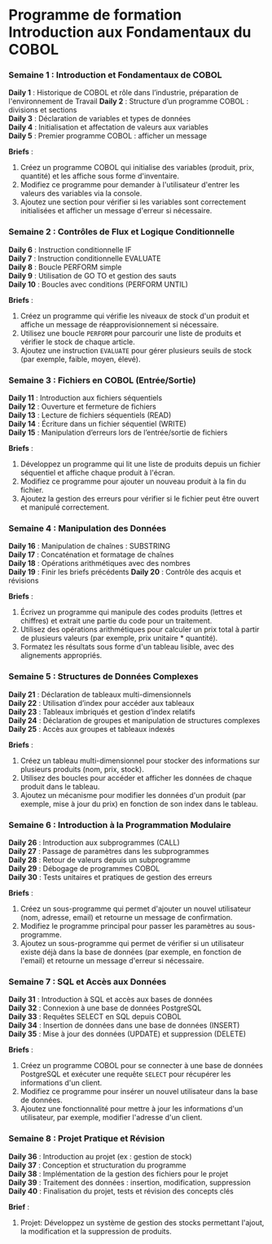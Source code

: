 # Programme de formation Introduction aux Fondamentaux du COBOL

### Semaine 1 : Introduction et Fondamentaux de COBOL
**Daily 1** : Historique de COBOL et rôle dans l’industrie, préparation de l'environnement de Travail 
**Daily 2** : Structure d’un programme COBOL : divisions et sections  
**Daily 3** : Déclaration de variables et types de données  
**Daily 4** : Initialisation et affectation de valeurs aux variables  
**Daily 5** : Premier programme COBOL : afficher un message  

**Briefs** :  
1. Créez un programme COBOL qui initialise des variables (produit, prix, quantité) et les affiche sous forme d'inventaire.  
2. Modifiez ce programme pour demander à l'utilisateur d'entrer les valeurs des variables via la console.  
3. Ajoutez une section pour vérifier si les variables sont correctement initialisées et afficher un message d'erreur si nécessaire.

### Semaine 2 : Contrôles de Flux et Logique Conditionnelle
**Daily 6** : Instruction conditionnelle IF  
**Daily 7** : Instruction conditionnelle EVALUATE  
**Daily 8** : Boucle PERFORM simple  
**Daily 9** : Utilisation de GO TO et gestion des sauts  
**Daily 10** : Boucles avec conditions (PERFORM UNTIL)  

**Briefs** :  
1. Créez un programme qui vérifie les niveaux de stock d'un produit et affiche un message de réapprovisionnement si nécessaire.  
2. Utilisez une boucle `PERFORM` pour parcourir une liste de produits et vérifier le stock de chaque article.  
3. Ajoutez une instruction `EVALUATE` pour gérer plusieurs seuils de stock (par exemple, faible, moyen, élevé).

### Semaine 3 : Fichiers en COBOL (Entrée/Sortie)
**Daily 11** : Introduction aux fichiers séquentiels  
**Daily 12** : Ouverture et fermeture de fichiers  
**Daily 13** : Lecture de fichiers séquentiels (READ)  
**Daily 14** : Écriture dans un fichier séquentiel (WRITE)  
**Daily 15** : Manipulation d’erreurs lors de l’entrée/sortie de fichiers  

**Briefs** :  
1. Développez un programme qui lit une liste de produits depuis un fichier séquentiel et affiche chaque produit à l'écran.  
2. Modifiez ce programme pour ajouter un nouveau produit à la fin du fichier.  
3. Ajoutez la gestion des erreurs pour vérifier si le fichier peut être ouvert et manipulé correctement.


### Semaine 4 : Manipulation des Données
**Daily 16** : Manipulation de chaînes : SUBSTRING  
**Daily 17** : Concaténation et formatage de chaînes  
**Daily 18** : Opérations arithmétiques avec des nombres  
**Daily 19** : Finir les briefs précédents
**Daily 20** : Contrôle des acquis et révisions 

**Briefs** :  
1. Écrivez un programme qui manipule des codes produits (lettres et chiffres) et extrait une partie du code pour un traitement.  
2. Utilisez des opérations arithmétiques pour calculer un prix total à partir de plusieurs valeurs (par exemple, prix unitaire * quantité).  
3. Formatez les résultats sous forme d'un tableau lisible, avec des alignements appropriés.


### Semaine 5 : Structures de Données Complexes
**Daily 21** : Déclaration de tableaux multi-dimensionnels  
**Daily 22** : Utilisation d’index pour accéder aux tableaux  
**Daily 23** : Tableaux imbriqués et gestion d’index relatifs  
**Daily 24** : Déclaration de groupes et manipulation de structures complexes  
**Daily 25** : Accès aux groupes et tableaux indexés  

**Briefs** :  
1. Créez un tableau multi-dimensionnel pour stocker des informations sur plusieurs produits (nom, prix, stock).  
2. Utilisez des boucles pour accéder et afficher les données de chaque produit dans le tableau.  
3. Ajoutez un mécanisme pour modifier les données d'un produit (par exemple, mise à jour du prix) en fonction de son index dans le tableau.

### Semaine 6 : Introduction à la Programmation Modulaire
**Daily 26** : Introduction aux subprogrammes (CALL)  
**Daily 27** : Passage de paramètres dans les subprogrammes  
**Daily 28** : Retour de valeurs depuis un subprogramme  
**Daily 29** : Débogage de programmes COBOL  
**Daily 30** : Tests unitaires et pratiques de gestion des erreurs  

**Briefs** :  
1. Créez un sous-programme qui permet d'ajouter un nouvel utilisateur (nom, adresse, email) et retourne un message de confirmation.  
2. Modifiez le programme principal pour passer les paramètres au sous-programme.  
3. Ajoutez un sous-programme qui permet de vérifier si un utilisateur existe déjà dans la base de données (par exemple, en fonction de l'email) et retourne un message d'erreur si nécessaire.

### Semaine 7 : SQL et Accès aux Données
**Daily 31** : Introduction à SQL et accès aux bases de données   
**Daily 32** : Connexion à une base de données PostgreSQL   
**Daily 33** : Requêtes SELECT en SQL depuis COBOL  
**Daily 34** : Insertion de données dans une base de données (INSERT)   
**Daily 35** : Mise à jour des données (UPDATE) et suppression (DELETE)   

**Briefs** :  
1. Créez un programme COBOL pour se connecter à une base de données PostgreSQL et exécuter une requête `SELECT` pour récupérer les informations d'un client.  
2. Modifiez ce programme pour insérer un nouvel utilisateur dans la base de données.  
3. Ajoutez une fonctionnalité pour mettre à jour les informations d'un utilisateur, par exemple, modifier l'adresse d'un client.

### Semaine 8 : Projet Pratique et Révision
**Daily 36** : Introduction au projet (ex : gestion de stock)  
**Daily 37** : Conception et structuration du programme  
**Daily 38** : Implémentation de la gestion des fichiers pour le projet  
**Daily 39** : Traitement des données : insertion, modification, suppression  
**Daily 40** : Finalisation du projet, tests et révision des concepts clés  

**Brief** :  
1. Projet: Développez un système de gestion des stocks permettant l'ajout, la modification et la suppression de produits. 

